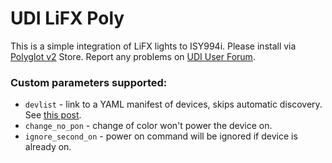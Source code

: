 # UDI LiFX Poly
This is a simple integration of LiFX lights to ISY994i. Please install via [Polyglot v2](https://github.com/UniversalDevicesInc/polyglot-v2) Store. Report any problems on [UDI User Forum](https://forum.universal-devices.com/topic/19021-polyglot-lifx-nodesever/).

### Custom parameters supported:
  - `devlist` - link to a YAML manifest of devices, skips automatic discovery. See [this post](https://forum.universal-devices.com/topic/19021-polyglot-lifx-nodesever/?do=findComment&comment=257145).
  - `change_no_pon` - change of color won't power the device on.
  - `ignore_second_on` - power on command will be ignored if device is already on.
